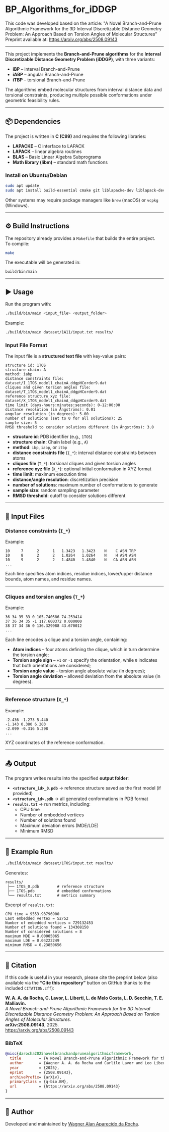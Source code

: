 # BP_Algorithms_for_iDDGP

This code was developed based on the article:
"A Novel Branch-and-Prune Algorithmic Framework for the 3D Interval Discretizable Distance Geometry Problem: An Approach Based on Torsion Angles of Molecular Structures"
Preprint available at: https://arxiv.org/abs/2508.09143

---

This project implements the **Branch-and-Prune algorithms** for the **Interval Discretizable Distance Geometry Problem (iDDGP)**, with three variants:

- **iBP**  – interval Branch-and-Prune   
- **iABP** – angular Branch-and-Prune  
- **iTBP** – torsional Branch-and-Prune 

The algorithms embed molecular structures from interval distance data and torsional constraints, producing multiple possible conformations under geometric feasibility rules.

---

## 📦 Dependencies

The project is written in **C (C99)** and requires the following libraries:

- **LAPACKE** – C interface to LAPACK  
- **LAPACK** – linear algebra routines  
- **BLAS** – Basic Linear Algebra Subprograms  
- **Math library (libm)** – standard math functions  

### Install on Ubuntu/Debian

```bash
sudo apt update
sudo apt install build-essential cmake git liblapacke-dev liblapack-dev libblas-dev
```

Other systems may require package managers like `brew` (macOS) or `vcpkg` (Windows).

---

## ⚙️ Build Instructions

The repository already provides a `Makefile` that builds the entire project.  
To compile:

```bash
make
```

The executable will be generated in:

```
build/bin/main
```

---

## ▶️ Usage

Run the program with:

```bash
./build/bin/main <input_file> <output_folder>
```

Example:

```bash
./build/bin/main dataset/1A11/input.txt results/
```

### Input File Format

The input file is a **structured text file** with key-value pairs:

```
structure id: 1TOS
structure chain: A
method: iabp
distance constraints file: dataset/I_1TOS_model1_chainA_ddgpHCorder9.dat
cliques and given torsion angles file: dataset/T_1TOS_model1_chainA_ddgpHCorder9.dat
reference structure xyz file: dataset/X_1TOS_model1_chainA_ddgpHCorder9.dat
time limit (days-hours:minutes:seconds): 0-12:00:00
distance resolution (in Ångströms): 0.01
angular resolution (in degrees): 5.00
number of solutions (set to 0 for all solutions): 25
sample size: 5
RMSD threshold to consider solutions different (in Ångströms): 3.0
```

- **structure id**: PDB identifier (e.g., `1TOS`)  
- **structure chain**: Chain label (e.g., `A`)  
- **method**: `ibp`, `iabp`, or `itbp`  
- **distance constraints file** (`I_*`): interval distance constraints between atoms  
- **cliques file** (`T_*`): torsional cliques and given torsion angles  
- **reference xyz file** (`X_*`): optional initial conformation in XYZ format  
- **time limit**: maximum execution time  
- **distance/angle resolution**: discretization precision  
- **number of solutions**: maximum number of conformations to generate  
- **sample size**: random sampling parameter  
- **RMSD threshold**: cutoff to consider solutions different  

---

## 📂 Input Files

### Distance constraints (`I_*`)
Example:
```
10     7      2      1   1.3423   1.3423    N    C ASN TRP
10     8      2      2   1.0264   1.0264    N    H ASN ASN
10     9      2      2   1.4840   1.4840    N   CA ASN ASN
...
```
Each line specifies atom indices, residue indices, lower/upper distance bounds, atom names, and residue names.

---

### Cliques and torsion angles (`T_*`)
Example:
```
36 34 35 33 0 105.740586 74.259414
37 36 34 35 -1 117.600372 0.000000
38 37 34 36 0 136.329988 43.670012
...
```
Each line encodes a clique and a torsion angle, containing:  
- **Atom indices** – four atoms defining the clique, which in turn determine the torsion angle;  
- **Torsion angle sign** – `+1` or `-1` specify the orientation, while `0` indicates that both orientations are considered;  
- **Torsion angle value** – torsion angle absolute value (in degrees);  
- **Torsion angle deviation** – allowed deviation from the absolute value (in degrees).  

---

### Reference structure (`X_*`)
Example:
```
-2.436 -1.273 5.440
-1.143 0.380 6.203
-2.099 -0.316 5.298
...
```
XYZ coordinates of the reference conformation.

---

## 📤 Output

The program writes results into the specified **output folder**:

- **`<structure_id>_0.pdb`** → reference structure saved as the first model (if provided)  
- **`<structure_id>.pdb`** → all generated conformations in PDB format  
- **`results.txt`** → run metrics, including:  
  - CPU time  
  - Number of embedded vertices  
  - Number of solutions found  
  - Maximum deviation errors (MDE/LDE)  
  - Minimum RMSD  

---

## 🔬 Example Run

```bash
./build/bin/main dataset/1TOS/input.txt results/
```

Generates:

```
results/
 ├── 1TOS_0.pdb        # reference structure
 ├── 1TOS.pdb          # embedded conformations
 └── results.txt       # metrics summary
```

Excerpt of `results.txt`:
```
CPU time = 9553.93796900
Last embedded vertex = 52/52
Number of embedded vertices = 729132453
Number of solutions found = 134308150
Number of considered solutions = 8
maximum MDE = 0.00005065
maximum LDE = 0.04222249
minimum RMSD = 0.23850656
```

---

## 📖 Citation

If this code is useful in your research, please cite the preprint below (also available via the **“Cite this repository”** button on GitHub thanks to the included `CITATION.cff`):

**W. A. A. da Rocha, C. Lavor, L. Liberti, L. de Melo Costa, L. D. Secchin, T. E. Malliavin.**  
*A Novel Branch-and-Prune Algorithmic Framework for the 3D Interval Discretizable Distance Geometry Problem: An Approach Based on Torsion Angles of Molecular Structures.*  
**arXiv:2508.09143**, 2025.  
https://arxiv.org/abs/2508.09143

### BibTeX
```bibtex
@misc{darocha2025novelbranchandprunealgorithmicframework,
  title        = {A Novel Branch-and-Prune Algorithmic Framework for the 3D Interval Discretizable Distance Geometry Problem: An Approach Based on Torsion Angles of Molecular Structures},
  author       = {Wagner A. A. da Rocha and Carlile Lavor and Leo Liberti and Leticia de Melo Costa and Leonardo D. Secchin and Therese E. Malliavin},
  year         = {2025},
  eprint       = {2508.09143},
  archivePrefix= {arXiv},
  primaryClass = {q-bio.BM},
  url          = {https://arxiv.org/abs/2508.09143}
}
```

---

## 👤 Author

Developed and maintained by [Wagner Alan Aparecido da Rocha](https://github.com/wdarocha).  

